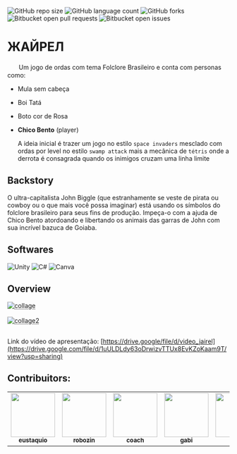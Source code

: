![GitHub repo size](https://img.shields.io/github/repo-size/TP-Coltec-UFMG/2023-303-jairel?style=for-the-badge)
![GitHub language count](https://img.shields.io/github/languages/count/TP-Coltec-UFMG/2023-303-jairel?style=for-the-badge)
![GitHub forks](https://img.shields.io/github/forks/TP-Coltec-UFMG/2023-303-jairel?style=for-the-badge)
![Bitbucket open pull requests](https://img.shields.io/bitbucket/pr-raw/TP-Coltec-UFMG/2023-303-jairel?style=for-the-badge)
![Bitbucket open issues](https://img.shields.io/bitbucket/issues/TP-Coltec-UFMG/2023-303-jairel?style=for-the-badge)

# ЖАЙРЕЛ

ㅤㅤUm jogo de ordas com tema Folclore Brasileiro e conta com personas como: <br>
  - Mula sem cabeça
  - Boi Tatá
  - Boto cor de Rosa
  - **Chico Bento** (player)
    
    A ideia inicial é trazer um jogo no estilo ``space invaders`` mesclado com ordas por level no estilo ``swamp attack`` mais a mecânica de ``tétris`` onde a derrota é consagrada quando os inimigos cruzam uma linha limite

## Backstory

O ultra-capitalista John Biggle (que estranhamente se veste de pirata ou cowboy ou o que mais você possa imaginar) está usando os símbolos do folclore brasileiro para seus fins de produção. Impeça-o com a ajuda de Chico Bento atordoando e libertando os animais das garras de John com sua incrível bazuca de Goiaba.

## Softwares 

![Unity](https://img.shields.io/badge/unity-%23000000.svg?style=for-the-badge&logo=unity&logoColor=white)
![C#](https://img.shields.io/badge/c%23-%23239120.svg?style=for-the-badge&logo=c-sharp&logoColor=white)
![Canva](https://img.shields.io/badge/Canva-%2300C4CC.svg?style=for-the-badge&logo=Canva&logoColor=white)

## Overview

  <abbr title="Menu's outGame: Neles podemos navegar entre opções de audio, tutoriais e escolha de fases (obs: existe um esater-egg em um deles, tente descobrir)"><img src="https://github.com/alvim-coltec/JAIREL/assets/83983141/3ebbd012-246e-4865-ae5c-ae101f20e373" alt="collage"></abbr>
  <br></br>
  <abbr title="Menu's inGame: Esses são responsáveis pela tela de 'morte' do chico e pela acessibilidade acerca de dautonismos, podendo mudar o filtro do game e facilitar a gameplay"><img src="https://github.com/alvim-coltec/JAIREL/assets/83983141/670b4f1b-1039-494a-9cea-bad9c02131e9" alt="collage2"></abbr>

##

Link do vídeo de apresentação: [https://drive.google/file/d/video_jairel](https://drive.google.com/file/d/1uULDLdy63oDrwizvTTUx8EvKZoKaam9T/view?usp=sharing)
<br>

## Contribuitors:

<table style="magrin-left: 40px;">
          <tr>
          <td align="center">
              <a href="https://github.com/rafaelrat/">
                <img src="https://imgs.search.brave.com/-6nnnKHsWW4K3fvJpTdDcHsB0TLVv4wT5V4heeqxu7A/rs:fit:1000:1000:1/g:ce/aHR0cHM6Ly9zdGF0/aWMud2l4c3RhdGlj/LmNvbS9tZWRpYS8w/OGE2NzVfMzMzYWU4/MDRmNzg1NDIxM2Fj/ZTM2YTMzYmFlMDli/YTB-bXYyLmpwZy92/MS9maXQvd18xMDAw/JTJDaF8xMDAwJTJD/YWxfYyUyQ3FfODAv/ZmlsZS5qcGc" width="100px;" alt=""/><br>
                <sub>
                  <b>eustaquio</b>
                </sub>
              </a>
            </td>
            <td align="center">
              <a href="https://github.com/alvimdev/">
                <img src="https://avatars.githubusercontent.com/u/83983141?v=4" width="100px;" alt=""/><br>
                <sub>
                  <b>robozin</b>
                </sub>
              </a>
            </td>
            <td align="center">
              <a href="https://github.com/raphhax/">
                <img src="https://avatars.githubusercontent.com/u/104567495?v=4" width="100px;" alt=""/><br>
                <sub>
                  <b>coach</b>
                </sub>
              </a>
            </td>
            <td align="center">
              <a href="https://github.com/httpsgabi/">
                <img src="https://i.pinimg.com/736x/7d/ec/ec/7dececb749898fa72a3bc8040a7d7c5a.jpg" width="100px;" alt=""/><br>
                <sub>
                  <b>gabi</b>
                </sub>
              </a>
            </td>
            <td align="center">
              <a href="https://github.com/GuilhermeoLuiz/">
                <img src="https://avatars.githubusercontent.com/u/104567893?v=4" width="100px;" alt=""/><br>
                <sub>
                  <b>butão</b>
                </sub>
              </a>
            </td>
          </tr>
        </table>
